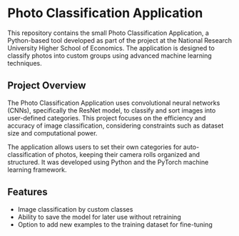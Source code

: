# Photo Classification Application

This repository contains the small Photo Classification Application, a Python-based tool developed as part of the project at the National Research University Higher School of Economics. The application is designed to classify photos into custom groups using advanced machine learning techniques.

## Project Overview

The Photo Classification Application uses convolutional neural networks (CNNs), specifically the ResNet model, to classify and sort images into user-defined categories. This project focuses on the efficiency and accuracy of image classification, considering constraints such as dataset size and computational power. 

The application allows users to set their own categories for auto-classification of photos, keeping their camera rolls organized and structured. It was developed using Python and the PyTorch machine learning framework.

## Features

- Image classification by custom classes
- Ability to save the model for later use without retraining
- Option to add new examples to the training dataset for fine-tuning
